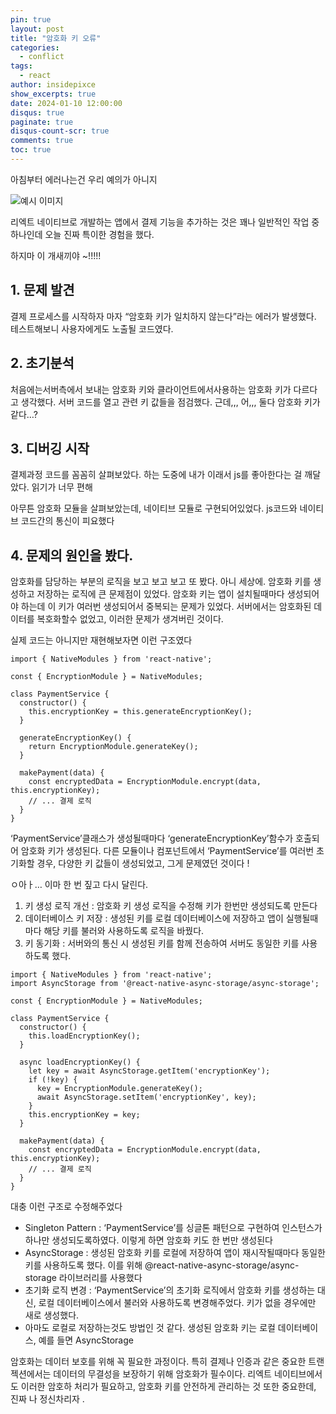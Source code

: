 ```yaml
---
pin: true
layout: post
title: "암호화 키 오류"
categories:
  - conflict
tags:
  - react
author: insidepixce
show_excerpts: true
date: 2024-01-10 12:00:00
disqus: true
paginate: true
disqus-count-scr: true
comments: true
toc: true
---
```





아침부터 에러나는건 우리 예의가 아니지 

![예시 이미지](https://img1.daumcdn.net/thumb/R1280x0/?fname=http://t1.daumcdn.net/brunch/service/user/7kap/image/X7sAg-E45Tgfn5DhO46R2O1wN3Q.jpg)

리엑트 네이티브로 개발하는 앱에서 결제 기능을 추가하는 것은 꽤나 일반적인 작업 중 하나인데 오늘 진짜 특이한 경험을 했다.



하지마 이 개새끼야 ~!!!!!

## 1\. 문제 발견

결제 프로세스를 시작하자 마자 “암호화 키가 일치하지 않는다”라는 에러가 발생했다. 테스트해보니 사용자에게도 노출될 코드였다.

## 2\. 초기분석

처음에는서버측에서 보내는 암호화 키와 클라이언트에서사용하는 암호화 키가 다르다고 생각했다. 서버 코드를 열고 관련 키 값들을 점검했다. 근데,,, 어,,, 둘다 암호화 키가 같다…?

## 3\. 디버깅 시작

결제과정 코드를 꼼꼼히 살펴보았다. 하는 도중에 내가 이래서 js를 좋아한다는 걸 깨달았다. 읽기가 너무 편해

아무튼 암호화 모듈을 살펴보았는데, 네이티브 모듈로 구현되어있었다. js코드와 네이티브 코드간의 통신이 피요했다

## 4\. 문제의 원인을 봤다.

암호화를 담당하는 부분의 로직을 보고 보고 보고 또 봤다. 아니 세상에. 암호화 키를 생성하고 저장하는 로직에 큰 문제점이 있었다. 암호화 키는 앱이 설치될때마다 생성되어야 하는데 이 키가 여러번 생성되어서 중복되는 문제가 있었다. 서버에서는 암호화된 데이터를 복호화할수 없었고, 이러한 문제가 생겨버린 것이다.

실제 코드는 아니지만 재현해보자면 이런 구조였다

```
import { NativeModules } from 'react-native';

const { EncryptionModule } = NativeModules;

class PaymentService {
  constructor() {
    this.encryptionKey = this.generateEncryptionKey();
  }

  generateEncryptionKey() {
    return EncryptionModule.generateKey();
  }

  makePayment(data) {
    const encryptedData = EncryptionModule.encrypt(data, this.encryptionKey);
    // ... 결제 로직
  }
}
```

‘PaymentService’클래스가 생성될때마다 ‘generateEncryptionKey’함수가 호출되어 암호화 키가 생성된다. 다른 모듈이나 컴포넌트에서 ‘PaymentService’를 여러번 초기화할 경우, 다양한 키 값들이 생성되었고, 그게 문제였던 것이다 !

ㅇ아ㅏ… 이마 한 번 짚고 다시 달린다.

1.  키 생성 로직 개선 : 암호화 키 생성 로직을 수정해 키가 한번만 생성되도록 만든다
2.  데이터베이스 키 저장 : 생성된 키를 로컬 데이터베이스에 저장하고 앱이 실행될때마다 해당 키를 불러와 사용하도록 로직을 바꿨다.
3.  키 동기화 : 서버와의 통신 시 생성된 키를 함께 전송하여 서버도 동일한 키를 사용하도록 했다.

```
import { NativeModules } from 'react-native';
import AsyncStorage from '@react-native-async-storage/async-storage';

const { EncryptionModule } = NativeModules;

class PaymentService {
  constructor() {
    this.loadEncryptionKey();
  }

  async loadEncryptionKey() {
    let key = await AsyncStorage.getItem('encryptionKey');
    if (!key) {
      key = EncryptionModule.generateKey();
      await AsyncStorage.setItem('encryptionKey', key);
    }
    this.encryptionKey = key;
  }

  makePayment(data) {
    const encryptedData = EncryptionModule.encrypt(data, this.encryptionKey);
    // ... 결제 로직
  }
}
```

대충 이런 구조로 수정해주었다

-   Singleton Pattern : ‘PaymentService’를 싱글톤 패턴으로 구현하여 인스턴스가 하나만 생성되도록하였다. 이렇게 하면 암호화 키도 한 번만 생성된다
-   AsyncStorage : 생성된 암호화 키를 로컬에 저장하여 앱이 재시작될때마다 동일한 키를 사용하도록 했다. 이를 위해 @react-native-async-storage/async-storage 라이브러리를 사용했다
-   초기화 로직 변경 : ‘PaymentService’의 초기화 로직에서 암호화 키를 생성하는 대신, 로컬 데이터베이스에서 불러와 사용하도록 변경해주었다. 키가 없을 경우에만 새로 생성했다.
-   아마도 로컬로 저장하는것도 방법인 것 같다. 생성된 암호화 키는 로컬 데이터베이스, 예를 들면 AsyncStorage

암호화는 데이터 보호를 위해 꼭 필요한 과정이다. 특히 결제나 인증과 같은 중요한 트랜젝션에서는 데이터의 무결성을 보장하기 위해 암호화가 필수이다. 리엑트 네이티브에서도 이러한 암호하 처리가 필요하고, 암호화 키를 안전하게 관리하는 것 또한 중요한데,  진짜 나 정신차리자 .
